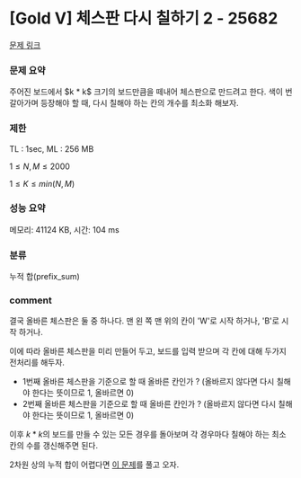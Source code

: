 # [Gold V] 체스판 다시 칠하기 2 - 25682

[문제 링크](https://www.acmicpc.net/problem/25682)

### 문제 요약

<p> 주어진 보드에서 $k * k$ 크기의 보드만큼을 떼내어 체스판으로 만드려고 한다. 색이 번갈아가며 등장해야 할 때, 다시 칠해야 하는 칸의 개수를 최소화 해보자. </p>

### 제한

TL : 1sec, ML : 256 MB

$1 ≤ N, M ≤ 2000$

$1 ≤ K ≤ min(N, M)$

### 성능 요약

메모리: 41124 KB, 시간: 104 ms

### 분류

누적 합(prefix_sum)

### comment

결국 올바른 체스판은 둘 중 하나다. 맨 왼 쪽 맨 위의 칸이 'W'로 시작 하거나, 'B'로 시작 하거나.

이에 따라 올바른 체스판을 미리 만들어 두고, 보드를 입력 받으며 각 칸에 대해 두가지 전처리를 해두자.

* 1번째 올바른 체스판을 기준으로 할 때 올바른 칸인가 ? (올바르지 않다면 다시 칠해야 한다는 뜻이므로 1, 올바르면 0)
* 2번째 올바른 체스판을 기준으로 할 때 올바른 칸인가 ? (올바르지 않다면 다시 칠해야 한다는 뜻이므로 1, 올바르면 0)

이후 $k * k$의 보드를 만들 수 있는 모든 경우를 돌아보며 각 경우마다 칠해야 하는 최소 칸의 수를 갱신해주면 된다.

2차원 상의 누적 합이 어렵다면 [이 문제](https://www.acmicpc.net/problem/11660)를 풀고 오자.
